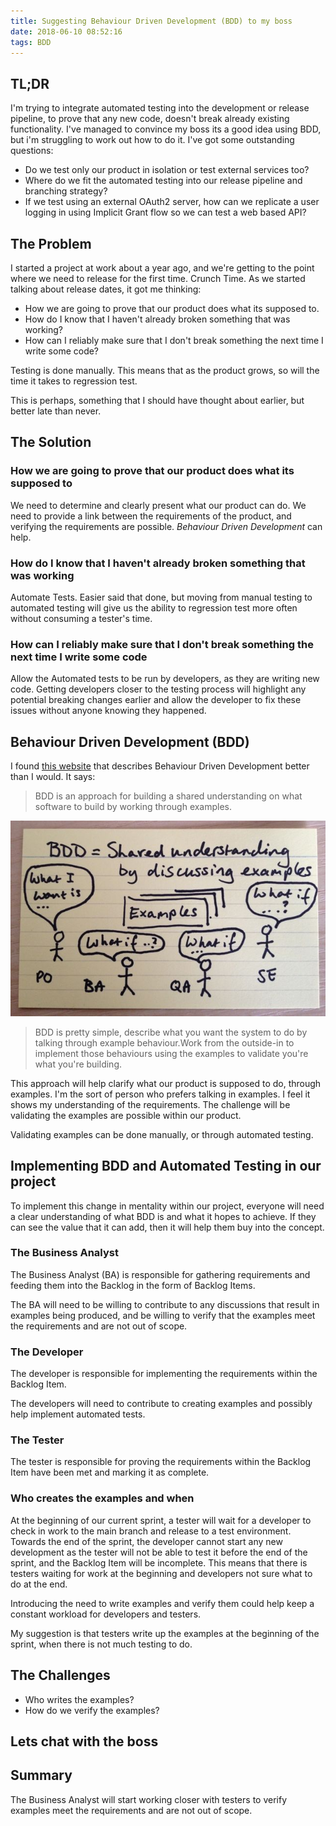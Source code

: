 ```yaml
---
title: Suggesting Behaviour Driven Development (BDD) to my boss
date: 2018-06-10 08:52:16
tags: BDD
---
```


## TL;DR

I'm trying to integrate automated testing into the development or release pipeline, to prove that any new code, doesn't break already existing functionality.  I've managed to convince my boss its a good idea using BDD, but i'm struggling to work out how to do it.  I've got some outstanding questions:

- Do we test only our product in isolation or test external services too?  
- Where do we fit the automated testing into our release pipeline and branching strategy?
- If we test using an external OAuth2 server, how can we replicate a user logging in using Implicit Grant flow so we can test a web based API?

## The Problem

I started a project at work about a year ago, and we're getting to the point where we need to release for the first time.  Crunch Time.  As we started talking about release dates, it got me thinking:

- How we are going to prove that our product does what its supposed to.  
- How do I know that I haven't already broken something that was working?  
- How can I reliably make sure that I don't break something the next time I write some code?  

Testing is done manually.  This means that as the product grows, so will the time it takes to regression test.

This is perhaps, something that I should have thought about earlier, but better late than never.

## The Solution

### How we are going to prove that our product does what its supposed to

We need to determine and clearly present what our product can do.  We need to provide a link between the requirements of the product, and verifying the requirements are possible.  *Behaviour Driven Development* can help.

### How do I know that I haven't already broken something that was working

Automate Tests.  Easier said that done, but moving from manual testing to automated testing will give us the ability to regression test more often without consuming a tester's time.

### How can I reliably make sure that I don't break something the next time I write some code

Allow the Automated tests to be run by developers, as they are writing new code.  Getting developers closer to the testing process will highlight any potential breaking changes earlier and allow the developer to fix these issues without anyone knowing they happened.

## Behaviour Driven Development (BDD)

I found [this website](http://agilecoach.typepad.com/agile-coaching/2012/03/bdd-in-a-nutshell.html) that describes Behaviour Driven Development better than I would.  It says:

> BDD is an approach for building a shared understanding on what software to build by working through examples.

![](../images/bdd-overview.jpg)

> BDD is pretty simple, describe what you want the system to do by talking through example behaviour.Work from the outside-in to implement those behaviours using the examples to validate you're what you're building.

This approach will help clarify what our product is supposed to do, through examples.  I'm the sort of person who prefers talking in examples.  I feel it shows my understanding of the requirements.  The challenge will be validating the examples are possible within our product.

Validating examples can be done manually, or through automated testing.

## Implementing BDD and Automated Testing in our project

To implement this change in mentality within our project, everyone will need a clear understanding of what BDD is and what it hopes to achieve.  If they can see the value that it can add, then it will help them buy into the concept.  

### The Business Analyst

The Business Analyst (BA) is responsible for gathering requirements and feeding them into the Backlog in the form of Backlog Items.

The BA will need to be willing to contribute to any discussions that result in examples being produced, and be willing to verify that the examples meet the requirements and are not out of scope.  

### The Developer

The developer is responsible for implementing the requirements within the Backlog Item.

The developers will need to contribute to creating examples and possibly help implement automated tests.

### The Tester

The tester is responsible for proving the requirements within the Backlog Item have been met and marking it as complete.



### Who creates the examples and when

At the beginning of our current sprint, a tester will wait for a developer to check in work to the main branch and release to a test environment.  Towards the end of the sprint, the developer cannot start any new development as the tester will not be able to test it before the end of the sprint, and the Backlog Item will be incomplete.  This means that there is testers waiting for work at the beginning and developers not sure what to do at the end.  

Introducing the need to write examples and verify them could help keep a constant workload for developers and testers.  

My suggestion is that testers write up the examples at the beginning of the sprint, when there is not much testing to do.

## The Challenges

- Who writes the examples?
- How do we verify the examples?

## Lets chat with the boss

## Summary

The Business Analyst will start working closer with testers to verify examples meet the requirements and are not out of scope.